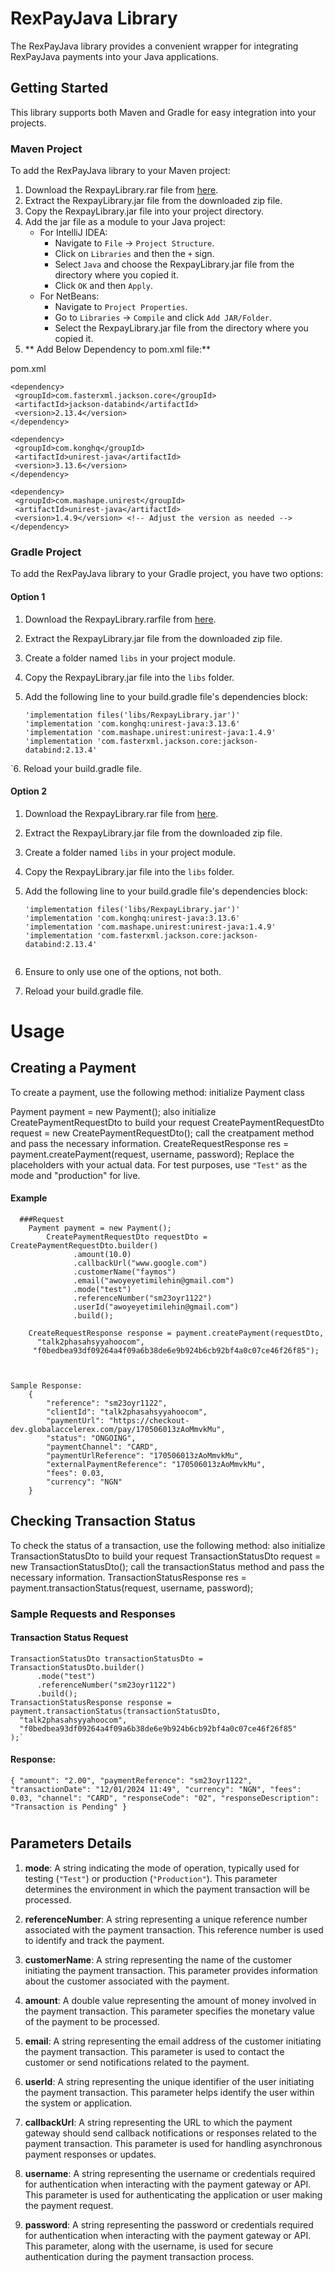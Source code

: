 # RexPayJava Library

The RexPayJava library provides a convenient wrapper for integrating RexPayJava payments into your Java applications.

## Getting Started

This library supports both Maven and Gradle for easy integration into your projects.

### Maven Project

To add the RexPayJava library to your Maven project:

1.  Download the RexpayLibrary.rar file from [here](https://github.com/accelerex-developer/RexPayJava/raw/main/RexpayLibrary.rar).
2.  Extract the RexpayLibrary.jar file from the downloaded zip file.
3.  Copy the RexpayLibrary.jar file into your project directory.
4.  Add the jar file as a module to your Java project:
    -   For IntelliJ IDEA:
        -   Navigate to `File` -> `Project Structure`.
        -   Click on `Libraries` and then the `+` sign.
        -   Select `Java` and choose the RexpayLibrary.jar file from the directory where you copied it.
        -   Click `OK` and then `Apply`.
    -   For NetBeans:
        -   Navigate to `Project Properties`.
        -   Go to `Libraries` -> `Compile` and click `Add JAR/Folder`.
        -   Select the RexpayLibrary.jar file from the directory where you copied it.   
5. ** Add Below Dependency to pom.xml file:**

pom.xml
```
<dependency>  
 <groupId>com.fasterxml.jackson.core</groupId>  
 <artifactId>jackson-databind</artifactId>  
 <version>2.13.4</version>  
</dependency>  

<dependency>  
 <groupId>com.konghq</groupId>  
 <artifactId>unirest-java</artifactId>  
 <version>3.13.6</version>  
</dependency>  

<dependency>  
 <groupId>com.mashape.unirest</groupId>  
 <artifactId>unirest-java</artifactId>  
 <version>1.4.9</version> <!-- Adjust the version as needed -->  
</dependency>

```


### Gradle Project

To add the RexPayJava library to your Gradle project, you have two options:

#### Option 1

1.  Download the RexpayLibrary.rarfile from [here](https://github.com/accelerex-developer/RexPayJava/raw/main/RexpayLibrary.rar).
    
2.  Extract the RexpayLibrary.jar file from the downloaded zip file.
    
3.  Create a folder named `libs` in your project module.
    
4.  Copy the RexpayLibrary.jar file into the `libs` folder.
    
5.  Add the following line to your build.gradle file's dependencies block:
       ```
    'implementation files('libs/RexpayLibrary.jar')'
	'implementation 'com.konghq:unirest-java:3.13.6'
	'implementation 'com.mashape.unirest:unirest-java:1.4.9'
	'implementation 'com.fasterxml.jackson.core:jackson-databind:2.13.4'
 
`6.  Reload your build.gradle file.
    

#### Option 2

1.  Download the RexpayLibrary.rar file from [here](https://github.com/accelerex-developer/RexPayJava/raw/main/RexpayLibrary.rar).
    
2.  Extract the RexpayLibrary.jar file from the downloaded zip file.
    
3.  Create a folder named `libs` in your project module.
    
4.  Copy the RexpayLibrary.jar file into the `libs` folder.
    
5.  Add the following line to your build.gradle file's dependencies block:
    ```
    'implementation files('libs/RexpayLibrary.jar')'
	'implementation 'com.konghq:unirest-java:3.13.6'
	'implementation 'com.mashape.unirest:unirest-java:1.4.9'
	'implementation 'com.fasterxml.jackson.core:jackson-databind:2.13.4'
 
6.  Ensure to only use one of the options, not both.
7. Reload your build.gradle file.


# Usage

## Creating a Payment
To create a payment, use the following method:
initialize Payment class 

Payment payment = new Payment();
also initialize CreatePaymentRequestDto to build your request
CreatePaymentRequestDto request = new CreatePaymentRequestDto();
call the creatpament method and pass the necessary information.
CreateRequestResponse res = payment.createPayment(request, username, password);
Replace the placeholders with your actual data. 
For test purposes, use `"Test"`  as the mode and "production" for live.
#### Example

 

      ###Request
        Payment payment = new Payment();
            CreatePaymentRequestDto requestDto = CreatePaymentRequestDto.builder()  
                  .amount(10.0)  
                  .callbackUrl("www.google.com")  
                  .customerName("faymos")  
                  .email("awoyeyetimilehin@gmail.com")  
                  .mode("test")  
                  .referenceNumber("sm23oyr1122")  
                  .userId("awoyeyetimilehin@gmail.com")  
                  .build();  
          
        CreateRequestResponse response = payment.createPayment(requestDto,  
          "talk2phasahsyyahoocom",  
         "f0bedbea93df09264a4f09a6b38de6e9b924b6cb92bf4a0c07ce46f26f85");
  
  

    Sample Response:
        {
            "reference": "sm23oyr1122",
            "clientId": "talk2phasahsyyahoocom",
            "paymentUrl": "https://checkout-dev.globalaccelerex.com/pay/170506013zAoMmvkMu",
            "status": "ONGOING",
            "paymentChannel": "CARD",
            "paymentUrlReference": "170506013zAoMmvkMu",
            "externalPaymentReference": "170506013zAoMmvkMu",
            "fees": 0.03,
            "currency": "NGN"
        }


## Checking Transaction Status

To check the status of a transaction, use the following method:
also initialize TransactionStatusDto to build your request
TransactionStatusDto request = new TransactionStatusDto();
call the transactionStatus method and pass the necessary information.
TransactionStatusResponse res = payment.transactionStatus(request, username, password);


### Sample Requests and Responses

#### Transaction Status Request

    TransactionStatusDto transactionStatusDto = TransactionStatusDto.builder()  
          .mode("test")  
          .referenceNumber("sm23oyr1122")  
          .build();  
    TransactionStatusResponse response = payment.transactionStatus(transactionStatusDto,  
      "talk2phasahsyyahoocom",  
      "f0bedbea93df09264a4f09a6b38de6e9b924b6cb92bf4a0c07ce46f26f85"  
    );` 

#### Response:

`{
    "amount": "2.00",
    "paymentReference": "sm23oyr1122",
    "transactionDate": "12/01/2024 11:49",
    "currency": "NGN",
    "fees": 0.03,
    "channel": "CARD",
    "responseCode": "02",
    "responseDescription": "Transaction is Pending"
}`


#
## Parameters Details

1.  **mode**: A string indicating the mode of operation, typically used for testing (`"Test"`) or production (`"Production"`). This parameter determines the environment in which the payment transaction will be processed.
    
2.  **referenceNumber**: A string representing a unique reference number associated with the payment transaction. This reference number is used to identify and track the payment.
    
3.  **customerName**: A string representing the name of the customer initiating the payment transaction. This parameter provides information about the customer associated with the payment.
    
4.  **amount**: A double value representing the amount of money involved in the payment transaction. This parameter specifies the monetary value of the payment to be processed.
    
5.  **email**: A string representing the email address of the customer initiating the payment transaction. This parameter is used to contact the customer or send notifications related to the payment.
    
6.  **userId**: A string representing the unique identifier of the user initiating the payment transaction. This parameter helps identify the user within the system or application.
    
7.  **callbackUrl**: A string representing the URL to which the payment gateway should send callback notifications or responses related to the payment transaction. This parameter is used for handling asynchronous payment responses or updates.
    
8.  **username**: A string representing the username or credentials required for authentication when interacting with the payment gateway or API. This parameter is used for authenticating the application or user making the payment request.
    
9.  **password**: A string representing the password or credentials required for authentication when interacting with the payment gateway or API. This parameter, along with the username, is used for secure authentication during the payment transaction process.
